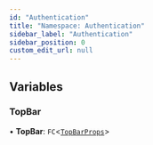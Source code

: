 ```yaml
---
id: "Authentication"
title: "Namespace: Authentication"
sidebar_label: "Authentication"
sidebar_position: 0
custom_edit_url: null
---
```


## Variables

### TopBar

• **TopBar**: `FC`<[`TopBarProps`](../modules.md#topbarprops-4)\>
